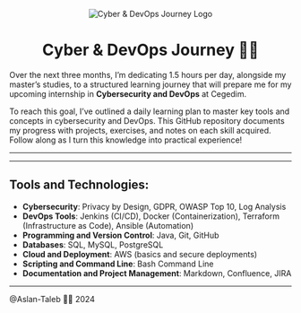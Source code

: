 <p align="center">
  <img width="" src="https://media.giphy.com/media/jzHFPlw89eTqU/giphy.gif" align="center" alt="Cyber & DevOps Journey Logo" />
  <h1 align="center">Cyber & DevOps Journey 🔐🚀</h1>
</p>

Over the next three months, I’m dedicating 1.5 hours per day, alongside my master’s studies, to a structured learning journey that will prepare me for my upcoming internship in **Cybersecurity and DevOps** at Cegedim.

To reach this goal, I’ve outlined a daily learning plan to master key tools and concepts in cybersecurity and DevOps. This GitHub repository documents my progress with projects, exercises, and notes on each skill acquired. Follow along as I turn this knowledge into practical experience!

---
---

## Tools and Technologies:

- **Cybersecurity**: Privacy by Design, GDPR, OWASP Top 10, Log Analysis
- **DevOps Tools**: Jenkins (CI/CD), Docker (Containerization), Terraform (Infrastructure as Code), Ansible (Automation)
- **Programming and Version Control**: Java, Git, GitHub
- **Databases**: SQL, MySQL, PostgreSQL
- **Cloud and Deployment**: AWS (basics and secure deployments)
- **Scripting and Command Line**: Bash Command Line
- **Documentation and Project Management**: Markdown, Confluence, JIRA

---

@Aslan-Taleb 🔐🚀 2024
